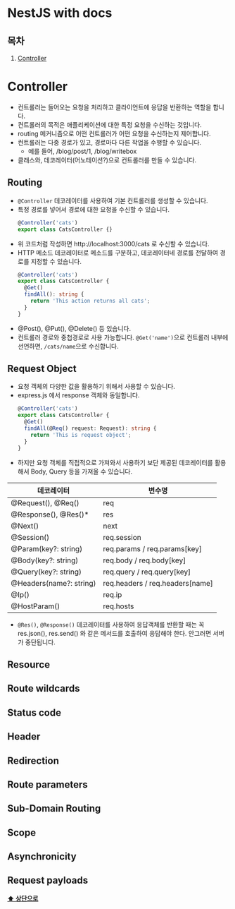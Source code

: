 # NestJS with docs

## 목차

1. [Controller](#Controller)

# Controller
- 컨트롤러는 들어오는 요청을 처리하고 클라이언트에 응답을 반환하는 역할을 합니다.
- 컨트롤러의 목적은 애플리케이션에 대한 특정 요청을 수신하는 것입니다.
- routing 메커니즘으로 어떤 컨트롤러가 어떤 요청을 수신하는지 제어합니다.
- 컨트롤러는 다중 경로가 있고, 경로마다 다른 작업을 수행할 수 있습니다.
  - 예를 들어, /blog/post/1, /blog/writebox
- 클래스와, 데코레이터(어노테이션?)으로 컨트롤러를 만들 수 있습니다.

## Routing
- `@Controller` 데코레이터를 사용하여 기본 컨트롤러를 생성할 수 있습니다.
- 특정 경로를 넣어서 경로에 대한 요청을 수신할 수 있습니다.
  ```typescript
  @Controller('cats')
  export class CatsController {}
  ```
- 위 코드처럼 작성하면 http://localhost:3000/cats 로 수신할 수 있습니다.
- HTTP 메소드 데코레이터로 메소드를 구분하고, 데코레이터네 경로를 전달하여 경로를 지정할 수 있습니다.
  ```typescript
  @Controller('cats')
  export class CatsController {
    @Get()
    findAll(): string {
      return 'This action returns all cats';
    }
  }
  ```
- @Post(), @Put(), @Delete() 등 있습니다.
- 컨트롤러 경로와 중첩경로로 사용 가능합니다. `@Get('name')`으로 컨트롤러 내부에 선언하면, `/cats/name`으로 수신합니다.


## Request Object
- 요청 객체의 다양한 값을 활용하기 위해서 사용할 수 있습니다.
- express.js 에서 response 객체와 동일합니다.
  ```typescript
  @Controller('cats')
  export class CatsController {
    @Get()
    findAll(@Req() request: Request): string {
      return 'This is request object';
    }
  }    
  ```
- 하지만 요청 객체를 직접적으로 가져와서 사용하기 보단 제공된 데코레이터를 활용해서 Body, Query 등을 가져올 수 있습니다.

| 데코레이터                   | 변수명                             |
|-------------------------|---------------------------------|
| @Request(), @Req()      | req                             |
| @Response(), @Res()*    | res                             |
| @Next()                 | next                            |
| @Session()              | req.session                     |
| @Param(key?: string)    | req.params / req.params[key]    |
| @Body(key?: string)     | req.body / req.body[key]        |
| @Query(key?: string)    | req.query / req.query[key]      |
| @Headers(name?: string) | req.headers / req.headers[name] |
| @Ip()                   | req.ip                          |
| @HostParam()            | req.hosts                       |
- `@Res()`, `@Response()` 데코레이터를 사용하여 응답객체를 반환할 때는 꼭 res.json(), res.send() 와 같은 메서드를 호출하여 응답해야 한다. 안그러면 서버가 중단됩니다.

  
## Resource

## Route wildcards

## Status code

## Header

## Redirection

## Route parameters

## Sub-Domain Routing

## Scope

## Asynchronicity

## Request payloads



**[⬆ 상단으로](#목차)**
